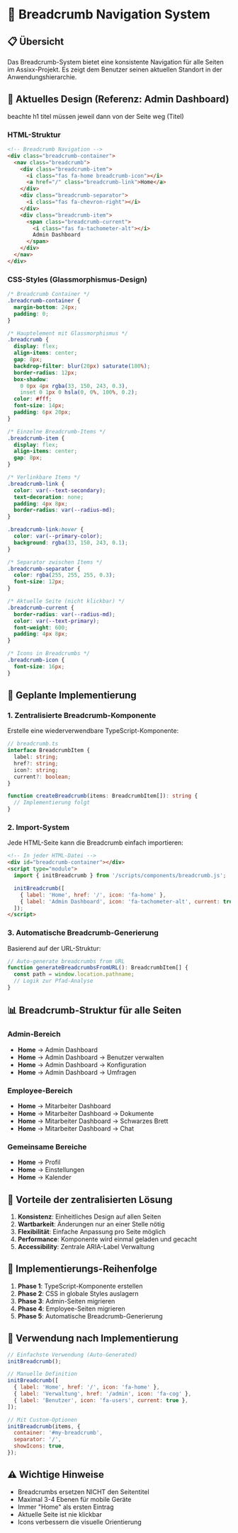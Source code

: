# 🍞 Breadcrumb Navigation System

## 📋 Übersicht

Das Breadcrumb-System bietet eine konsistente Navigation für alle Seiten im Assixx-Projekt. Es zeigt dem Benutzer seinen aktuellen Standort in der Anwendungshierarchie.

## 🎨 Aktuelles Design (Referenz: Admin Dashboard)

beachte h1 titel müssen jeweil dann von der Seite weg (Titel)

### HTML-Struktur

```html
<!-- Breadcrumb Navigation -->
<div class="breadcrumb-container">
  <nav class="breadcrumb">
    <div class="breadcrumb-item">
      <i class="fas fa-home breadcrumb-icon"></i>
      <a href="/" class="breadcrumb-link">Home</a>
    </div>
    <div class="breadcrumb-separator">
      <i class="fas fa-chevron-right"></i>
    </div>
    <div class="breadcrumb-item">
      <span class="breadcrumb-current">
        <i class="fas fa-tachometer-alt"></i>
        Admin Dashboard
      </span>
    </div>
  </nav>
</div>
```

### CSS-Styles (Glassmorphismus-Design)

```css
/* Breadcrumb Container */
.breadcrumb-container {
  margin-bottom: 24px;
  padding: 0;
}

/* Hauptelement mit Glassmorphismus */
.breadcrumb {
  display: flex;
  align-items: center;
  gap: 8px;
  backdrop-filter: blur(20px) saturate(180%);
  border-radius: 12px;
  box-shadow:
    0 0px 4px rgba(33, 150, 243, 0.3),
    inset 0 1px 0 hsla(0, 0%, 100%, 0.2);
  color: #fff;
  font-size: 14px;
  padding: 6px 20px;
}

/* Einzelne Breadcrumb-Items */
.breadcrumb-item {
  display: flex;
  align-items: center;
  gap: 8px;
}

/* Verlinkbare Items */
.breadcrumb-link {
  color: var(--text-secondary);
  text-decoration: none;
  padding: 4px 8px;
  border-radius: var(--radius-md);
}

.breadcrumb-link:hover {
  color: var(--primary-color);
  background: rgba(33, 150, 243, 0.1);
}

/* Separator zwischen Items */
.breadcrumb-separator {
  color: rgba(255, 255, 255, 0.3);
  font-size: 12px;
}

/* Aktuelle Seite (nicht klickbar) */
.breadcrumb-current {
  border-radius: var(--radius-md);
  color: var(--text-primary);
  font-weight: 600;
  padding: 4px 8px;
}

/* Icons in Breadcrumbs */
.breadcrumb-icon {
  font-size: 16px;
}
```

## 🚀 Geplante Implementierung

### 1. Zentralisierte Breadcrumb-Komponente

Erstelle eine wiederverwendbare TypeScript-Komponente:

```typescript
// breadcrumb.ts
interface BreadcrumbItem {
  label: string;
  href?: string;
  icon?: string;
  current?: boolean;
}

function createBreadcrumb(items: BreadcrumbItem[]): string {
  // Implementierung folgt
}
```

### 2. Import-System

Jede HTML-Seite kann die Breadcrumb einfach importieren:

```html
<!-- In jeder HTML-Datei -->
<div id="breadcrumb-container"></div>
<script type="module">
  import { initBreadcrumb } from '/scripts/components/breadcrumb.js';

  initBreadcrumb([
    { label: 'Home', href: '/', icon: 'fa-home' },
    { label: 'Admin Dashboard', icon: 'fa-tachometer-alt', current: true },
  ]);
</script>
```

### 3. Automatische Breadcrumb-Generierung

Basierend auf der URL-Struktur:

```typescript
// Auto-generate breadcrumbs from URL
function generateBreadcrumbsFromURL(): BreadcrumbItem[] {
  const path = window.location.pathname;
  // Logik zur Pfad-Analyse
}
```

## 📊 Breadcrumb-Struktur für alle Seiten

### Admin-Bereich

- **Home** → Admin Dashboard
- **Home** → Admin Dashboard → Benutzer verwalten
- **Home** → Admin Dashboard → Konfiguration
- **Home** → Admin Dashboard → Umfragen

### Employee-Bereich

- **Home** → Mitarbeiter Dashboard
- **Home** → Mitarbeiter Dashboard → Dokumente
- **Home** → Mitarbeiter Dashboard → Schwarzes Brett
- **Home** → Mitarbeiter Dashboard → Chat

### Gemeinsame Bereiche

- **Home** → Profil
- **Home** → Einstellungen
- **Home** → Kalender

## 🎯 Vorteile der zentralisierten Lösung

1. **Konsistenz**: Einheitliches Design auf allen Seiten
2. **Wartbarkeit**: Änderungen nur an einer Stelle nötig
3. **Flexibilität**: Einfache Anpassung pro Seite möglich
4. **Performance**: Komponente wird einmal geladen und gecacht
5. **Accessibility**: Zentrale ARIA-Label Verwaltung

## 📝 Implementierungs-Reihenfolge

1. **Phase 1**: TypeScript-Komponente erstellen
2. **Phase 2**: CSS in globale Styles auslagern
3. **Phase 3**: Admin-Seiten migrieren
4. **Phase 4**: Employee-Seiten migrieren
5. **Phase 5**: Automatische Breadcrumb-Generierung

## 🔧 Verwendung nach Implementierung

```javascript
// Einfachste Verwendung (Auto-Generated)
initBreadcrumb();

// Manuelle Definition
initBreadcrumb([
  { label: 'Home', href: '/', icon: 'fa-home' },
  { label: 'Verwaltung', href: '/admin', icon: 'fa-cog' },
  { label: 'Benutzer', icon: 'fa-users', current: true },
]);

// Mit Custom-Optionen
initBreadcrumb(items, {
  container: '#my-breadcrumb',
  separator: '/',
  showIcons: true,
});
```

## ⚠️ Wichtige Hinweise

- Breadcrumbs ersetzen NICHT den Seitentitel
- Maximal 3-4 Ebenen für mobile Geräte
- Immer "Home" als ersten Eintrag
- Aktuelle Seite ist nie klickbar
- Icons verbessern die visuelle Orientierung
